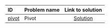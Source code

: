 | ID | Problem name | Link to solution |
|:---|:---|:---:|
| [pivot](https://open.kattis.com/problems/pivot) | Pivot | [Solution](https://github.com/versenyi98/kattis-solutions/tree/main/solutions/pivot)|
